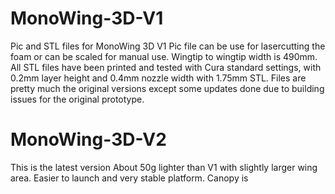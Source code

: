 # MonoWing-3D-V1
Pic and STL files for MonoWing 3D V1
Pic file can be use for lasercutting the foam or can be scaled for manual use. Wingtip to wingtip width is 490mm.
All STL files have been printed and tested with Cura standard settings, with 0.2mm layer height and 0.4mm nozzle width with 1.75mm STL.
Files are pretty much the original versions except some updates done due to building issues for the original prototype.

# MonoWing-3D-V2
This is the latest version
About 50g lighter than V1 with slightly larger wing area. Easier to launch and very stable platform. Canopy is 
